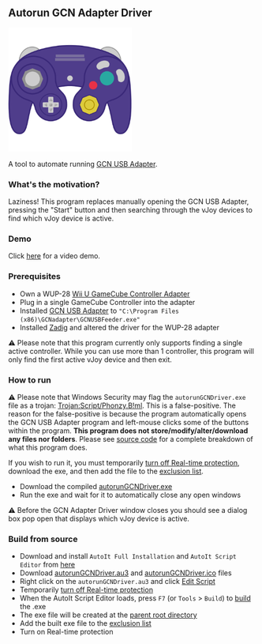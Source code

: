 ## Autorun GCN Adapter Driver

<img src="https://raw.githubusercontent.com/mattcarlotta/autorunGCNDriver/main/autorunGCNDriverIcon.png" width="250px">

A tool to automate running [GCN USB Adapter](https://bitbucket.org/elmassivo/gcn-usb-adapter/src/master/).

### What's the motivation?

Laziness! This program replaces manually opening the GCN USB Adapter, pressing the "Start" button and then searching through the vJoy devices to find which vJoy device is active.

### Demo

Click [here](https://youtu.be/nA50Wlv3K_M) for a video demo.

### Prerequisites

- Own a WUP-28 [Wii U GameCube Controller Adapter](https://i.imgur.com/ybzhXjD.jpg)
- Plug in a single GameCube Controller into the adapter
- Installed [GCN USB Adapter](https://bitbucket.org/elmassivo/gcn-usb-adapter/downloads/WiiU-UsbSetup%202015-09-02.exe) to `"C:\Program Files (x86)\GCNadapter\GCNUSBFeeder.exe"`
- Installed [Zadig](https://zadig.akeo.ie/) and altered the driver for the WUP-28 adapter

⚠️ Please note that this program currently only supports finding a single active controller. While you can use more than 1 controller, this program will only find the first active vJoy device and then exit.

### How to run

⚠️ Please note that Windows Security may flag the `autorunGCNDriver.exe` file as a trojan: [Trojan:Script/Phonzy.B!ml](https://i.imgur.com/dVCpy9n.png). This is a false-positive. The reason for the false-positive is because the program automatically opens the GCN USB Adapter program and left-mouse clicks some of the buttons within the program. **This program does not store/modify/alter/download any files nor folders**. Please see [source code](https://github.com/mattcarlotta/autorunGCNDriver/blob/main/autorunGCNDriver.au3) for a complete breakdown of what this program does.

If you wish to run it, you must temporarily [turn off Real-time protection](https://www.cyber.gov.au/acsc/view-all-content/guidance/turn-real-time-protection-windows-10), download the exe, and then add the file to the [exclusion list](https://support.microsoft.com/en-us/windows/add-an-exclusion-to-windows-security-811816c0-4dfd-af4a-47e4-c301afe13b26).

- Download the compiled [autorunGCNDriver.exe](https://raw.githubusercontent.com/mattcarlotta/autorunGCNDriver/main/autorunGCNDriver-v1.exe)
- Run the exe and wait for it to automatically close any open windows

⚠️ Before the GCN Adapter Driver window closes you should see a dialog box pop open that displays which vJoy device is active.

### Build from source

- Download and install `AutoIt Full Installation` and `AutoIt Script Editor` from [here](https://www.autoitscript.com/site/autoit/downloads/)
- Download [autorunGCNDriver.au3](https://raw.githubusercontent.com/mattcarlotta/autorunGCNDriver/main/autorunGCNDriver.au3) and [autorunGCNDriver.ico](https://raw.githubusercontent.com/mattcarlotta/autorunGCNDriver/main/autorunGCNDriver.ico) files
- Right click on the `autorunGCNDriver.au3` and click [Edit Script](https://i.imgur.com/SiaHhRf.png)
- Temporarily [turn off Real-time protection](https://www.cyber.gov.au/acsc/view-all-content/guidance/turn-real-time-protection-windows-10)
- When the AutoIt Script Editor loads, press `F7` (or `Tools` > `Build`) to [build](https://i.imgur.com/ChWpq54.png) the .exe
- The exe file will be created at the [parent root directory](https://i.imgur.com/bGXQlGc.png)
- Add the built exe file to the [exclusion list](https://support.microsoft.com/en-us/windows/add-an-exclusion-to-windows-security-811816c0-4dfd-af4a-47e4-c301afe13b26)
- Turn on Real-time protection
